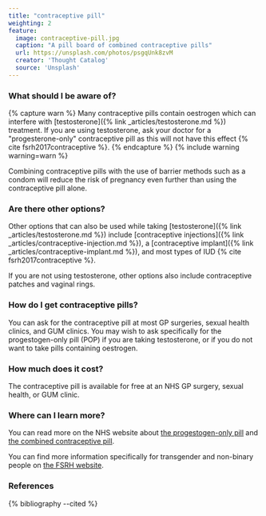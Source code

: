 ```yaml
---
title: "contraceptive pill"
weighting: 2
feature:
  image: contraceptive-pill.jpg
  caption: "A pill board of combined contraceptive pills"
  url: https://unsplash.com/photos/psgqUnk8zvM
  creator: 'Thought Catalog'
  source: 'Unsplash'
---
```


### What should I be aware of?

{% capture warn %}
Many contraceptive pills contain oestrogen which can interfere with [testosterone]({% link _articles/testosterone.md %}) treatment. If you are using testosterone, ask your doctor for a "progesterone-only" contraceptive pill as this will not have this effect {% cite fsrh2017contraceptive %}.
{% endcapture %}
{% include warning warning=warn %}

Combining contraceptive pills with the use of barrier methods such as a condom will reduce the risk of pregnancy even further than using the contraceptive pill alone.

### Are there other options?

Other options that can also be used while taking [testosterone]({% link _articles/testosterone.md %}) include [contraceptive injections]({% link _articles/contraceptive-injection.md %}), a [contraceptive implant]({% link _articles/contraceptive-implant.md %}), and most types of IUD {% cite fsrh2017contraceptive %}.

If you are not using testosterone, other options also include contraceptive patches and vaginal rings.

### How do I get contraceptive pills?

You can ask for the contraceptive pill at most GP surgeries, sexual health clinics, and GUM clinics. You may wish to ask specifically for the progestogen-only pill (POP) if you are taking testosterone, or if you do not want to take pills containing oestrogen.

### How much does it cost?

The contraceptive pill is available for free at an NHS GP surgery, sexual health, or GUM clinic.

### Where can I learn more?

You can read more on the NHS website about [the progestogen-only pill](https://www.nhs.uk/conditions/contraception/the-pill-progestogen-only/) and [the combined contraceptive pill](https://www.nhs.uk/conditions/contraception-guide/pages/combined-contraceptive-pill.aspx).

You can find more information specifically for transgender and non-binary people on [the FSRH website](https://www.fsrh.org/documents/fsrh-ceu-statement-contraceptive-choices-and-sexual-health-for/contraceptive-choices-and-sexual-health-for-transgender-non-binary-people-oct-2017.pdf).

### References

{% bibliography --cited %}
